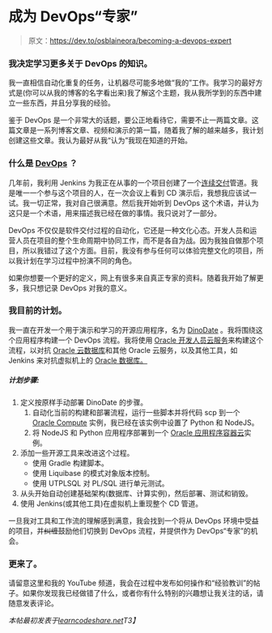 # 成为 DevOps“专家”

> 原文：<https://dev.to/osblaineora/becoming-a-devops-expert>

### 我决定学习更多关于 DevOps 的知识。

我一直相信自动化重复的任务，让机器尽可能多地做“我的”工作。我学习的最好方式是(你可以从我的博客的名字看出来)我了解这个主题，我从我所学到的东西中建立一些东西，并且分享我的经验。

鉴于 DevOps 是一个非常大的话题，要公正地看待它，需要不止一两篇文章。这篇文章是一系列博客文章、视频和演示的第一篇，随着我了解的越来越多，我计划创建这些文章。我认为最好从我“认为”我现在知道的开始。

### 什么是 [DevOps](https://en.wikipedia.org/wiki/DevOps) ？

几年前，我利用 Jenkins 为我正在从事的一个项目创建了一个[连续交付](https://en.wikipedia.org/wiki/Continuous_delivery)管道。我是唯一一个参与这个项目的人，在一次会议上看到 CD 演示后，我想我应该试一试。我一切正常，我对自己很满意。然后我开始听到 DevOps 这个术语，并认为这只是一个术语，用来描述我已经在做的事情。我只说对了一部分。

DevOps 不仅仅是软件交付过程的自动化，它还是一种文化心态。开发人员和运营人员在项目的整个生命周期中协同工作，而不是各自为战。因为我独自做那个项目，所以我错过了这个方面。目前，我没有参与任何可以体验完整文化的项目，所以我计划在学习过程中扮演不同的角色。

如果你想要一个更好的定义，网上有很多来自真正专家的资料。随着我开始了解更多，我只想记录 DevOps 对我的意义。

### 我目前的计划。

我一直在开发一个用于演示和学习的开源应用程序，名为 [DinoDate](https://github.com/oracle/dino-date) 。我将围绕这个应用程序构建一个 DevOps 流程。我将使用 [Oracle 开发人员云服务](https://cloud.oracle.com/developer_service)来构建这个流程，以对抗 [Oracle 云数据库](https://cloud.oracle.com/database)和其他 Oracle 云服务，以及其他工具，如 Jenkins 来对抗虚拟机上的 [Oracle 数据库。](http://www.oracle.com/technetwork/database/enterprise-edition/databaseappdev-vm-161299.html)

##### 计划步骤:

1.  定义按原样手动部署 DinoDate 的步骤。
    1.  自动化当前的构建和部署流程，运行一些脚本并将代码 scp 到一个 [Oracle Compute](https://cloud.oracle.com/compute) 实例，我已经在该实例中设置了 Python 和 NodeJS。
    2.  将 NodeJS 和 Python 应用程序部署到一个 [Oracle 应用程序容器云](https://cloud.oracle.com/acc)实例。
2.  添加一些开源工具来改进这个过程。
    *   使用 Gradle 构建脚本。
    *   使用 Liquibase 的模式对象版本控制。
    *   使用 UTPLSQL 对 PL/SQL 进行单元测试。
3.  从头开始自动创建基础架构(数据库、计算实例)，然后部署、测试和销毁。
4.  使用 Jenkins(或其他工具)在虚拟机上重现整个 CD 管道。

一旦我对工具和工作流的理解感到满意，我会找到一个将从 DevOps 环境中受益的项目，并~~纠缠~~鼓励他们切换到 DevOps 流程，并提供作为 DevOps“专家”的机会。

### 更来了。

请留意这里和我的 YouTube 频道，我会在过程中发布如何操作和“经验教训”的帖子。如果你发现我已经做错了什么，或者你有什么特别的兴趣想让我关注的话，请随意发表评论。

*本帖最初发表于[learncodeshare.net](https://learncodeshare.net/2017/08/31/becoming-a-devops-expert/)T3】*